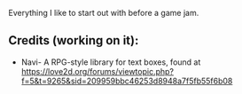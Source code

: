 Everything I like to start out with before a game jam.

## Credits (working on it):
* Navi- A RPG-style library for text boxes, found at https://love2d.org/forums/viewtopic.php?f=5&t=9265&sid=209959bbc46253d8948a7f5fb55f6b08
